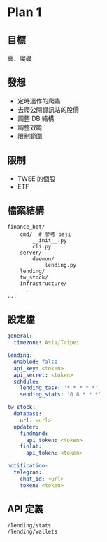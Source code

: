 # Plan 1

## 目標

真．爬蟲

## 發想

* 定時運作的爬蟲
* 去爬公開資訊站的股價
* 調整 DB 結構
* 調整效能
* 限制範圍

## 限制

* TWSE 的個股
* ETF

## 檔案結構

    finance_bot/
        cmd/  # 參考 paji
            __init__.py
            cli.py
        server/
            daemon/
                lending.py
        lending/
        tw_stock/
        infrastructure/
          ...
    ...

## 設定檔

```yaml
general:
  timezone: Asia/Taipei

lending:
  enabled: false
  api_key: <token>
  api_secret: <token>
  schdule:
    lending_task: '* * * * *'
    sending_stats: '0 8 * * *'

tw_stock:
  database:
    url: <url>
  updater:
    findmind:
      api_token: <token>
    finlab:
      api_token: <token>

notification:
  telegram:
    chat_id: <url>
    token: <token>

```

## API 定義

    /lending/stats
    /lending/wallets